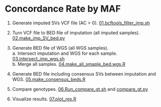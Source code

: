 # Concordance Rate by MAF

1. Generate imputed SVs VCF file (AC > 0). [01.bcftools_filter_imp.sh](01.bcftools_filter_imp.sh)

2. Turn VCF file to BED file of imputation (all imputed samples). [02.make_imp_SV_bed.py](02.make_imp_SV_bed.py)

3. Generate BED file of WGS (all WGS samples). <br>
  a. Intersect imputation and WGS for each sample. [03.intersect_imp_wgs.sh](03.intersect_imp_wgs.sh) <br>
  b. Merge all samples. [04.make_all_smaple_bed.wgs.R](04.make_all_smaple_bed.wgs.R) <br>

4. Generate BED file including consensus SVs between imputation and WGS. [05.make_consensus_beds.R](05.make_consensus_beds.R)

5. Compare genotypes. [06.Run_compare_gt.sh](06.Run_compare_gt.sh) and [compare_gt.py](compare_gt.py)

6. Visualize results. [07.plot_res.R](07.plot_res.R)
